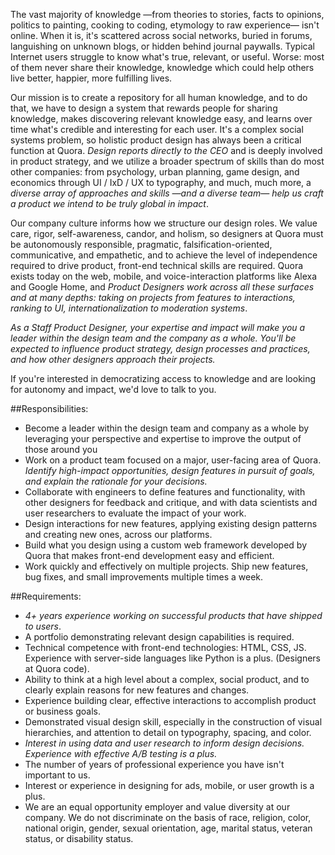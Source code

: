 The vast majority of knowledge —from theories to stories, facts to opinions, politics to painting, cooking to coding, etymology to raw experience— isn't online. When it is, it's scattered across social networks, buried in forums, languishing on unknown blogs, or hidden behind journal paywalls. Typical Internet users struggle to know what's true, relevant, or useful. Worse: most of them never share their knowledge, knowledge which could help others live better, happier, more fulfilling lives.

Our mission is to create a repository for all human knowledge, and to do that, we have to design a system that rewards people for sharing knowledge, makes discovering relevant knowledge easy, and learns over time what's credible and interesting for each user. It's a complex social systems problem, so holistic product design has always been a critical function at Quora. _Design reports directly to the CEO_ and is deeply involved in product strategy, and we utilize a broader spectrum of skills than do most other companies: from psychology, urban planning, game design, and economics through UI / IxD / UX to typography, and much, much more, a _diverse array of approaches and skills —and a diverse team— help us craft a product we intend to be truly global in impact_.

Our company culture informs how we structure our design roles. We value care, rigor, self-awareness, candor, and holism, so designers at Quora must be autonomously responsible, pragmatic, falsification-oriented, communicative, and empathetic, and to achieve the level of independence required to drive product, front-end technical skills are required. Quora exists today on the web, mobile, and voice-interaction platforms like Alexa and Google Home, and _Product Designers work across all these surfaces and at many depths: taking on projects from features to interactions, ranking to UI, internationalization to moderation systems_.

_As a Staff Product Designer, your expertise and impact will make you a leader within the design team and the company as a whole. You'll be expected to influence product strategy, design processes and practices, and how other designers approach their projects._

If you're interested in democratizing access to knowledge and are looking for autonomy and impact, we'd love to talk to you.

##Responsibilities:
* Become a leader within the design team and company as a whole by leveraging your perspective and expertise to improve the output of those around you
* Work on a product team focused on a major, user-facing area of Quora. _Identify high-impact opportunities, design features in pursuit of goals, and explain the rationale for your decisions._
* Collaborate with engineers to define features and functionality, with other designers for feedback and critique, and with data scientists and user researchers to evaluate the impact of your work.
* Design interactions for new features, applying existing design patterns and creating new ones, across our platforms.
* Build what you design using a custom web framework developed by Quora that makes front-end development easy and efficient.
* Work quickly and effectively on multiple projects. Ship new features, bug fixes, and small improvements multiple times a week.

##Requirements:
* _4+ years experience working on successful products that have shipped to users_.
* A portfolio demonstrating relevant design capabilities is required.
* Technical competence with front-end technologies: HTML, CSS, JS. Experience with server-side languages like Python is a plus. (Designers at Quora code).
* Ability to think at a high level about a complex, social product, and to clearly explain reasons for new features and changes.
* Experience building clear, effective interactions to accomplish product or business goals.
* Demonstrated visual design skill, especially in the construction of visual hierarchies, and attention to detail on typography, spacing, and color.
* _Interest in using data and user research to inform design decisions. Experience with effective A/B testing is a plus._
* The number of years of professional experience you have isn't important to us.
* Interest or experience in designing for ads, mobile, or user growth is a plus.
* We are an equal opportunity employer and value diversity at our company. We do not discriminate on the basis of race, religion, color, national origin, gender, sexual orientation, age, marital status, veteran status, or disability status.
